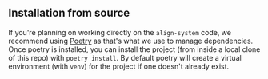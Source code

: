 ## Installation from source

If you're planning on working directly on the `align-system` code, we
recommend using [Poetry](https://python-poetry.org/) as that's what we
use to manage dependencies.  Once poetry is installed, you can install
the project (from inside a local clone of this repo) with `poetry
install`.  By default poetry will create a virtual environment (with
`venv`) for the project if one doesn't already exist.
